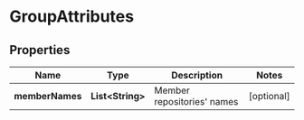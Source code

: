 # GroupAttributes

## Properties
Name | Type | Description | Notes
------------ | ------------- | ------------- | -------------
**memberNames** | **List&lt;String&gt;** | Member repositories&#x27; names |  [optional]
